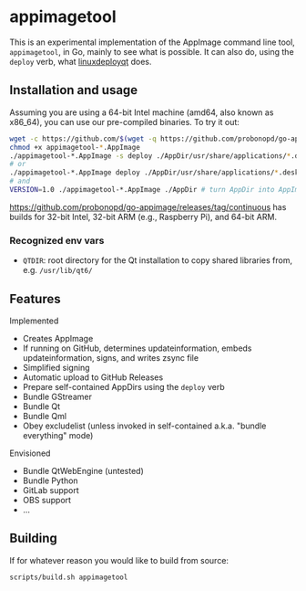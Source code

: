 # appimagetool

This is an experimental implementation of the AppImage command line tool, `appimagetool`, in Go, mainly to see what is possible. It can also do, using the `deploy` verb, what [linuxdeployqt](https://github.com/probonopd/linuxdeployqt) does.

## Installation and usage

Assuming you are using a 64-bit Intel machine (amd64, also known as x86_64), you can use our pre-compiled binaries. To try it out:

```bash
wget -c https://github.com/$(wget -q https://github.com/probonopd/go-appimage/releases/expanded_assets/continuous -O - | grep "appimagetool-.*-x86_64.AppImage" | head -n 1 | cut -d '"' -f 2)
chmod +x appimagetool-*.AppImage
./appimagetool-*.AppImage -s deploy ./AppDir/usr/share/applications/*.desktop # Bundle EVERYTHING
# or 
./appimagetool-*.AppImage deploy ./AppDir/usr/share/applications/*.desktop # Bundle everything expect what comes with the base system
# and
VERSION=1.0 ./appimagetool-*.AppImage ./AppDir # turn AppDir into AppImage
```

<https://github.com/probonopd/go-appimage/releases/tag/continuous> has builds for 32-bit Intel, 32-bit ARM (e.g., Raspberry Pi), and 64-bit ARM.

### Recognized env vars

- `QTDIR`: root directory for the Qt installation to copy shared libraries from, e.g. `/usr/lib/qt6/`

## Features

Implemented

* Creates AppImage
* If running on GitHub, determines updateinformation, embeds updateinformation, signs, and writes zsync file
* Simplified signing
* Automatic upload to GitHub Releases
* Prepare self-contained AppDirs using the `deploy` verb
* Bundle GStreamer
* Bundle Qt
* Bundle Qml
* Obey excludelist (unless invoked in self-contained a.k.a. "bundle everything" mode)

Envisioned

* Bundle QtWebEngine (untested)
* Bundle Python
* GitLab support
* OBS support
* ...

## Building

If for whatever reason you would like to build from source:

```bash
scripts/build.sh appimagetool
```
